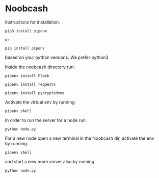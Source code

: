 # Noobcash


Instructions for installation:

	pip3 install pipenv
	
	or
	
	pip install pipenv 
	
based on your python versions. We prefer python3

Inside the noobcash directory run:

	pipenv install Flask

	pipenv install requests

	pipenv install pycryptodome
	
Activate the virtual env by running:
	
	pipenv shell

In order to run the server for a node run:

	python node.py
	
For a new node open a new terminal in the Noobcash dir,
activate the env by running:
	
	pipenv shell
	
and start a new node server also by running:

	python node.py
